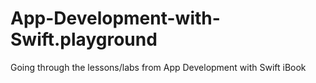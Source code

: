 # App-Development-with-Swift.playground

Going through the lessons/labs from App Development with Swift iBook
